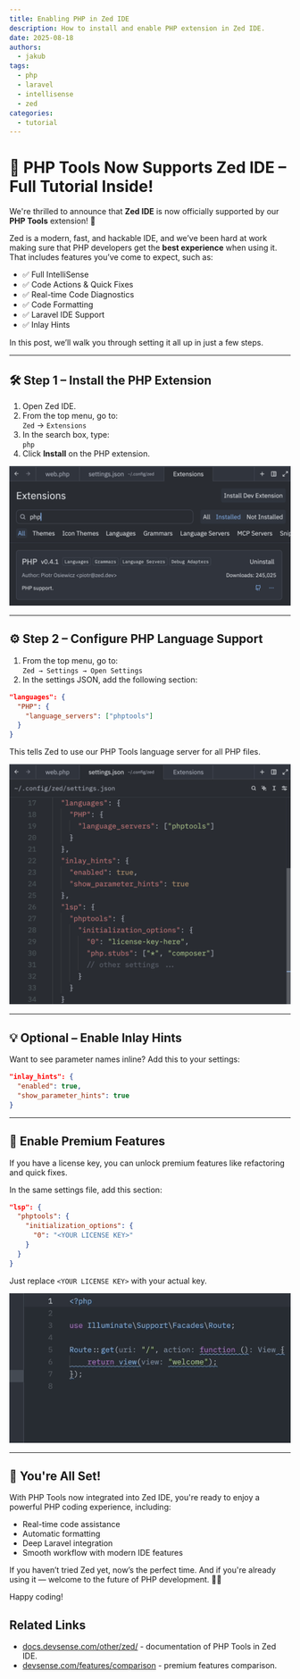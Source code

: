 ```yaml
---
title: Enabling PHP in Zed IDE
description: How to install and enable PHP extension in Zed IDE.
date: 2025-08-18
authors:
  - jakub
tags:
  - php
  - laravel
  - intellisense
  - zed
categories:
  - tutorial
---
```


# 🎉 PHP Tools Now Supports Zed IDE – Full Tutorial Inside!

We're thrilled to announce that **Zed IDE** is now officially supported by our **PHP Tools** extension! 🎉

<!-- more -->

Zed is a modern, fast, and hackable IDE, and we’ve been hard at work making sure that PHP developers get the **best experience** when using it. That includes features you’ve come to expect, such as:

- ✅ Full IntelliSense
- ✅ Code Actions & Quick Fixes
- ✅ Real-time Code Diagnostics
- ✅ Code Formatting
- ✅ Laravel IDE Support
- ✅ Inlay Hints

In this post, we’ll walk you through setting it all up in just a few steps.

---

## 🛠️ Step 1 – Install the PHP Extension

1. Open Zed IDE.
2. From the top menu, go to:  
   `Zed` → `Extensions`
3. In the search box, type:  
   `php`
4. Click **Install** on the PHP extension.

![php extension install](imgs/zed-ide-php/install.png)

---

## ⚙️ Step 2 – Configure PHP Language Support

1. From the top menu, go to:  
   `Zed → Settings → Open Settings`
2. In the settings JSON, add the following section:

```json
"languages": {
  "PHP": {
    "language_servers": ["phptools"]
  }
}
```

This tells Zed to use our PHP Tools language server for all PHP files.

![zed settings](imgs/zed-ide-php/settings.png)

---

## 💡 Optional – Enable Inlay Hints

Want to see parameter names inline? Add this to your settings:

```json
"inlay_hints": {
  "enabled": true,
  "show_parameter_hints": true
}
```

---

## 🌟 Enable Premium Features

If you have a license key, you can unlock premium features like refactoring and quick fixes.

In the same settings file, add this section:

```json
"lsp": {
  "phptools": {
    "initialization_options": {
      "0": "<YOUR LICENSE KEY>"
    }
  }
}
```

Just replace `<YOUR LICENSE KEY>` with your actual key.

![zed ide php](imgs/zed-ide-php/zed-php-ide.gif)

---

## 🚀 You're All Set!

With PHP Tools now integrated into Zed IDE, you're ready to enjoy a powerful PHP coding experience, including:

* Real-time code assistance
* Automatic formatting
* Deep Laravel integration
* Smooth workflow with modern IDE features

If you haven’t tried Zed yet, now’s the perfect time. And if you're already using it — welcome to the future of PHP development. 🐘✨

Happy coding!

## Related Links

- [docs.devsense.com/other/zed/](https://docs.devsense.com/other/zed/) - documentation of PHP Tools in Zed IDE.
- [devsense.com/features/comparison](https://www.devsense.com/en/features/comparison) - premium features comparison.